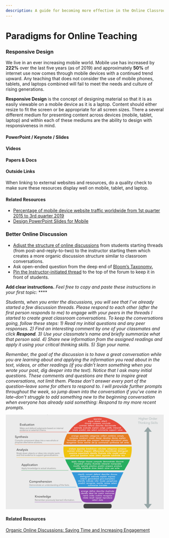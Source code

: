 ```yaml
---
description: A guide for becoming more effective in the Online Classroom
---
```


# Paradigms for Online Teaching

### Responsive Design

We live in an ever increasing mobile world. Mobile use has increased by **222%** over the last five years \(as of 2019\) and approximately **50%** of internet use now comes through mobile devices with a continued trend upward. Any teaching that does not consider the use of mobile phones, tablets, and laptops combined will fail to meet the needs and culture of rising generations. 

**Responsive Design** is the concept of designing material so that it is as easily viewable on a mobile device as it is a laptop. Content should either resize to fit the screen or be appropriate for all screen sizes. There a several different medium for presenting content across devices \(mobile, tablet, laptop\) and within each of these mediums are the ability to design with responsiveness in mind.

#### PowerPoint / Keynote / Slides

#### Videos

#### Papers & Docs

#### Outside Links

When linking to external websites and resources, do a quality check to make sure these resources display well on mobile, tablet, and laptop. 

#### Related Resources

* [Percentage of mobile device website traffic worldwide from 1st quarter 2015 to 3rd quarter 2019](https://www.statista.com/statistics/277125/share-of-website-traffic-coming-from-mobile-devices/)
* [Design PowerPoint Slides for Mobile](https://www.inc.com/telecom/articles/200906/powerpoint.html)

### Better Online Discussion

* [Adjust the structure of online discussions](https://www.facultyfocus.com/articles/online-education/organic-online-discussions-saving-time-and-increasing-engagement/) from students starting threads \(from post-and-reply-to-two\) to the instructor starting them which creates a more organic discussion structure similar to classroom conversations.
* Ask open-ended question from the deep end of [Bloom’s Taxonomy.](https://cft.vanderbilt.edu/guides-sub-pages/blooms-taxonomy/)
* [Pin the Instructor-initiated thread](https://moodleuserguides.org/guides/pin-thread-top-discussion-forum/) to the top of the forum to keep it in front of students.

**Add clear instructions.** _Feel free to copy and paste these instructions in your first topic:_ ****

_Students, when you enter the discussions, you will see that I’ve already started a few discussion threads. Please respond to each other \(after the first person responds to me\) to engage with your peers in the threads I started to create great classroom conversations. To keep the conversations going, follow these steps: 1\) Read my initial questions and any peer responses. 2\) Find an interesting comment by one of your classmates and click **Respond**. 3\) Use your classmate’s name and briefly summarize what that person said. 4\) Share new information from the assigned readings and apply it using your critical thinking skills. 5\) Sign your name._

_Remember, the goal of the discussion is to have a great conversation while you are learning about and applying the information you read about in the text, videos, or other readings \(if you didn’t learn something when you wrote your post, dig deeper into the text\). Notice that I ask many initial questions. These comments and questions are there to inspire great conversations, not limit them. Please don’t answer every part of the question–leave some for others to respond to. I will provide further prompts throughout the week, so jump down into the conversation if you’ve come in late–don’t struggle to add something new to the beginning conversation when everyone has already said something: Respond to my more recent prompts._

![](../.gitbook/assets/blooms-taxonomy.png)

#### **Related Resources**

[Organic Online Discussions: Saving Time and Increasing Engagement](https://www.facultyfocus.com/articles/online-education/organic-online-discussions-saving-time-and-increasing-engagement/)

